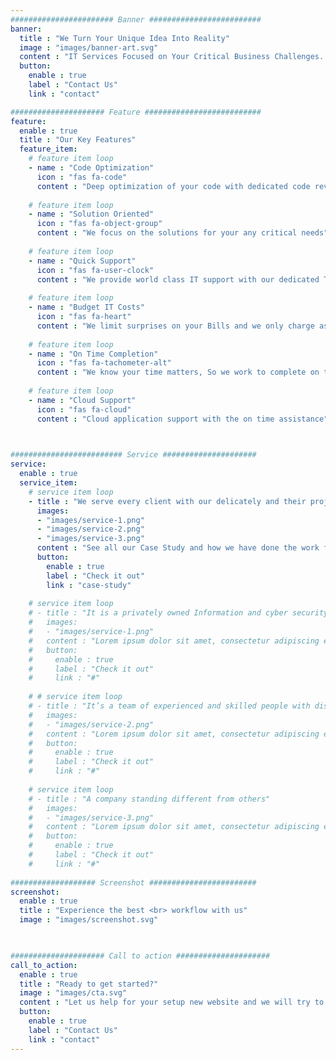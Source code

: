 ```yaml
---
####################### Banner #########################
banner:
  title : "We Turn Your Unique Idea Into Reality"
  image : "images/banner-art.svg"
  content : "IT Services Focused on Your Critical Business Challenges. <br> We help position your business for future innovation."
  button:
    enable : true
    label : "Contact Us"
    link : "contact"

##################### Feature ##########################
feature:
  enable : true
  title : "Our Key Features"
  feature_item:
    # feature item loop
    - name : "Code Optimization"
      icon : "fas fa-code"
      content : "Deep optimization of your code with dedicated code review"
      
    # feature item loop
    - name : "Solution Oriented"
      icon : "fas fa-object-group"
      content : "We focus on the solutions for your any critical needs"
      
    # feature item loop
    - name : "Quick Support"
      icon : "fas fa-user-clock"
      content : "We provide world class IT support with our dedicated Team members"
      
    # feature item loop
    - name : "Budget IT Costs"
      icon : "fas fa-heart"
      content : "We limit surprises on your Bills and we only charge as discussed"
      
    # feature item loop
    - name : "On Time Completion"
      icon : "fas fa-tachometer-alt"
      content : "We know your time matters, So we work to complete on time"
      
    # feature item loop
    - name : "Cloud Support"
      icon : "fas fa-cloud"
      content : "Cloud application support with the on time assistance"
      


######################### Service #####################
service:
  enable : true
  service_item:
    # service item loop
    - title : "We serve every client with our delicately and their project seamlessly and smoothly."
      images:
      - "images/service-1.png"
      - "images/service-2.png"
      - "images/service-3.png"
      content : "See all our Case Study and how we have done the work for them with the detailed information."
      button:
        enable : true
        label : "Check it out"
        link : "case-study"
        
    # service item loop
    # - title : "It is a privately owned Information and cyber security company"
    #   images:
    #   - "images/service-1.png"
    #   content : "Lorem ipsum dolor sit amet, consectetur adipiscing elit. Consequat tristique eget amet, tempus eu at consecttur. Leo facilisi nunc viverra tellus. Ac laoreet sit vel consquat. consectetur adipiscing elit. Consequat tristique eget amet, tempus eu at consecttur. Leo facilisi nunc viverra tellus. Ac laoreet sit vel consquat."
    #   button:
    #     enable : true
    #     label : "Check it out"
    #     link : "#"
        
    # # service item loop
    # - title : "It’s a team of experienced and skilled people with distributions"
    #   images:
    #   - "images/service-2.png"
    #   content : "Lorem ipsum dolor sit amet, consectetur adipiscing elit. Consequat tristique eget amet, tempus eu at consecttur. Leo facilisi nunc viverra tellus. Ac laoreet sit vel consquat. consectetur adipiscing elit. Consequat tristique eget amet, tempus eu at consecttur. Leo facilisi nunc viverra tellus. Ac laoreet sit vel consquat."
    #   button:
    #     enable : true
    #     label : "Check it out"
    #     link : "#"
        
    # service item loop
    # - title : "A company standing different from others"
    #   images:
    #   - "images/service-3.png"
    #   content : "Lorem ipsum dolor sit amet, consectetur adipiscing elit. Consequat tristique eget amet, tempus eu at consecttur. Leo facilisi nunc viverra tellus. Ac laoreet sit vel consquat. consectetur adipiscing elit. Consequat tristique eget amet, tempus eu at consecttur. Leo facilisi nunc viverra tellus. Ac laoreet sit vel consquat."
    #   button:
    #     enable : true
    #     label : "Check it out"
    #     link : "#"
        
################### Screenshot ########################
screenshot:
  enable : true
  title : "Experience the best <br> workflow with us"
  image : "images/screenshot.svg"

  

##################### Call to action #####################
call_to_action:
  enable : true
  title : "Ready to get started?"
  image : "images/cta.svg"
  content : "Let us help for your setup new website and we will try to help you to grow your business."
  button:
    enable : true
    label : "Contact Us"
    link : "contact"
---
```

